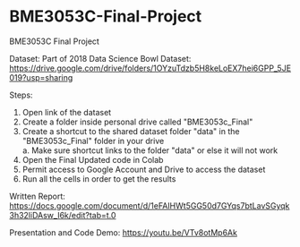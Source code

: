 # BME3053C-Final-Project
BME3053C Final Project

Dataset:
Part of 2018 Data Science Bowl Dataset: https://drive.google.com/drive/folders/1OYzuTdzb5H8keLoEX7hei6GPP_5JE019?usp=sharing

Steps:
1. Open link of the dataset
2. Create a folder inside personal drive called "BME3053c_Final"
3. Create a shortcut to the shared dataset folder "data" in the "BME3053c_Final" folder in your drive
<br>      a. Make sure shortcut links to the folder "data" or else it will not work
5. Open the Final Updated code in Colab
6. Permit access to Google Account and Drive to access the dataset
7. Run all the cells in order to get the results

Written Report: https://docs.google.com/document/d/1eFAIHWt5GG50d7GYqs7btLavSGyqk3h32liDAsw_I6k/edit?tab=t.0

Presentation and Code Demo: https://youtu.be/VTv8otMp6Ak
